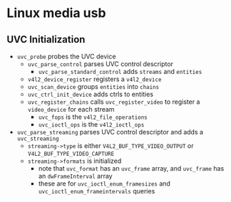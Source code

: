 Linux media usb
===============

## UVC Initialization

- `uvc_probe` probes the UVC device
  - `uvc_parse_control` parses UVC control descriptor
    - `uvc_parse_standard_control` adds `streams` and `entities`
  - `v4l2_device_register` registers a `v4l2_device`
  - `uvc_scan_device` groups `entities` into `chains`
  - `uvc_ctrl_init_device` adds ctrls to entities
  - `uvc_register_chains` calls `uvc_register_video` to register a
    `video_device` for each stream
    - `uvc_fops` is the `v4l2_file_operations`
    - `uvc_ioctl_ops` is the `v4l2_ioctl_ops`
- `uvc_parse_streaming` parses UVC control descriptor and adds a
  `uvc_streaming`
  - `streaming->type` is either `V4L2_BUF_TYPE_VIDEO_OUTPUT` or
    `V4L2_BUF_TYPE_VIDEO_CAPTURE`
  - `streaming->formats` is initialized
    - note that `uvc_format` has an `uvc_frame` array, and `uvc_frame` has an
      `dwFrameInterval` array
    - these are for `uvc_ioctl_enum_framesizes` and
      `uvc_ioctl_enum_frameintervals` queries
